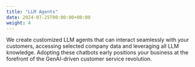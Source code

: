 ```yaml
---
title: "LLM Agents"
date: 2024-07-25T00:00:00+00:00
weight: 4
---
```


We create customized LLM agents that can interact seamlessly with your customers, accessing selected company data and leveraging all LLM knowledge. Adopting these chatbots early positions your business at the forefront of the GenAI-driven customer service revolution.